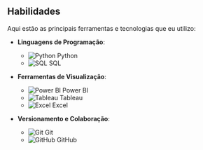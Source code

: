 ## Habilidades

Aqui estão as principais ferramentas e tecnologias que eu utilizo:

- **Linguagens de Programação**: 
  - ![Python](https://img.icons8.com/color/48/000000/python.png) Python
  - ![SQL](https://img.icons8.com/ios-filled/50/000000/sql.png) SQL

- **Ferramentas de Visualização**:
  - ![Power BI](https://img.icons8.com/color/48/000000/power-bi.png) Power BI
  - ![Tableau](https://img.icons8.com/color/48/000000/tableau-software.png) Tableau
  - ![Excel](https://img.icons8.com/color/48/000000/microsoft-excel-2019--v1.png) Excel

- **Versionamento e Colaboração**:
  - ![Git](https://img.icons8.com/color/48/000000/git.png) Git
  - ![GitHub](https://img.icons8.com/fluent/48/000000/github.png) GitHub
